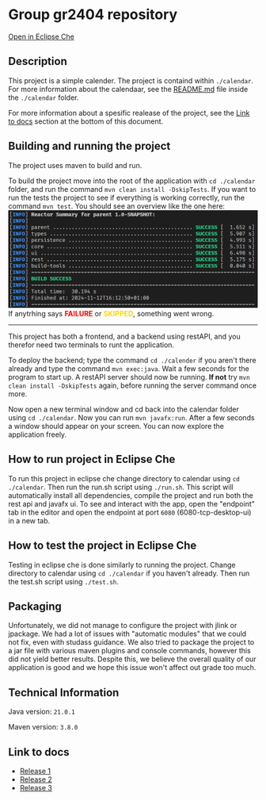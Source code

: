 # Group gr2404 repository

[Open in Eclipse Che](https://che.stud.ntnu.no/#https://gitlab.stud.idi.ntnu.no/it1901/groups-2024/gr2404/gr2404)

## Description

This project is a simple calender. The project is containd within `./calendar`. For more information about the calendaar, see the [README.md](./calendar/readme.md) file inside the `./calendar` folder.

For more information about a spesific realease of the project, see the [Link to docs](#link-to-docs) section at the bottom of this document.

## Building and running the project

The project uses maven to build and run.

To build the project move into the root of the application with `cd ./calendar` folder, and run the command `mvn clean install -DskipTests`. If you want to run the tests the project to see if everything is working correctly, run the command `mvn test`. You should see an overview like the one here:
![alt text](./docs/images/success.png) If anytrhing says <span style="color:red;font-weight:bold">FAILURE</span> or <span style="color:gold;font-weight:bold">SKIPPED</span>, something went wrong.

<hr>

This project has both a frontend, and a backend using restAPI, and you therefor need two terminals to runt the application.

To deploy the backend; type the command `cd ./calender` if you aren't there already and type the command `mvn exec:java`. Wait a few seconds for the program to start up. A restAPI server should now be running.
**If not** try `mvn clean install -DskipTests` again, before running the server command once more.

Now open a new terminal window and cd back into the calendar folder using `cd ./calendar`. Now you can run `mvn javafx:run`. After a few seconds a window should appear on your screen. You can now explore the application freely.

## How to run project in Eclipse Che

To run this project in eclipse che change directory to calendar using `cd ./calendar`. Then run the run.sh script using `./run.sh`. This script will automatically install all dependencies, compile the project and run both the rest api and javafx ui. To see and interact with the app, open the "endpoint" tab in the editor and open the endpoint at port `6080` (6080-tcp-desktop-ui) in a new tab.

## How to test the project in Eclipse Che

Testing in eclipse che is done similarly to running the project. Change directory to calendar using `cd ./calendar` if you haven't already. Then run the test.sh script using `./test.sh`.

## Packaging

Unfortunately, we did not manage to configure the project with jlink or jpackage. We had a lot of issues with "automatic modules" that we could not fix, even with studass guidance. We also tried to package the project to a jar file with various maven plugins and console commands, however this did not yield better results. Despite this, we believe the overall quality of our application is good and we hope this issue won't affect out grade too much.

## Technical Information

Java version: `21.0.1`

Maven version: `3.8.0`

## Link to docs

-   [Release 1](./docs/release1/readme.md)
-   [Release 2](./docs/release2/readme.md)
-   [Release 3](./docs/release3/readme.md)
